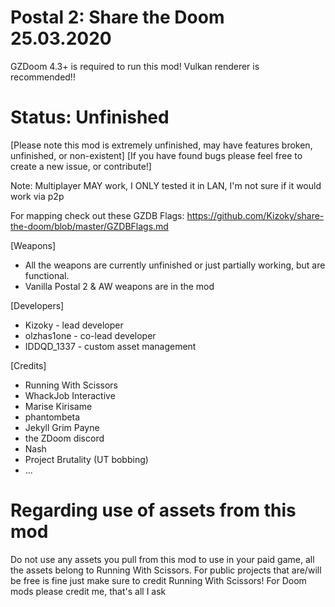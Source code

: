 # Postal 2: Share the Doom 25.03.2020

GZDoom 4.3+ is required to run this mod! Vulkan renderer is recommended!!

# Status: Unfinished
[Please note this mod is extremely unfinished, may have features broken, unfinished, or non-existent]
[If you have found bugs please feel free to create a new issue, or contribute!]

Note: Multiplayer MAY work, I ONLY tested it in LAN, I'm not sure if it would work via p2p

For mapping check out these GZDB Flags: https://github.com/Kizoky/share-the-doom/blob/master/GZDBFlags.md

[Weapons]
- All the weapons are currently unfinished or just partially working, but are functional.
- Vanilla Postal 2 & AW weapons are in the mod

[Developers]
- Kizoky - lead developer
- olzhas1one - co-lead developer
- IDDQD_1337 - custom asset management

[Credits]
- Running With Scissors
- WhackJob Interactive
- Marise Kirisame
- phantombeta
- Jekyll Grim Payne
- the ZDoom discord
- Nash
- Project Brutality (UT bobbing)
- ...

# Regarding use of assets from this mod

Do not use any assets you pull from this mod to use in your paid game, all the assets belong to Running With Scissors. For public projects that are/will be free is fine just make sure to credit Running With Scissors! For Doom mods please credit me, that's all I ask
